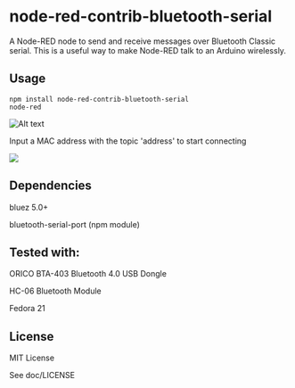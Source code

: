 # node-red-contrib-bluetooth-serial
A Node-RED node to send and receive messages over Bluetooth Classic serial. This is a useful way to make Node-RED talk to an Arduino wirelessly.

## Usage

```
npm install node-red-contrib-bluetooth-serial
node-red
```

![Alt text](https://github.com/banada/node-red-contrib-bluetooth-serial/blob/master/doc/screenshot1.png)

Input a MAC address with the topic 'address' to start connecting

<img align="center" src="https://github.com/banada/node-red-contrib-bluetooth-serial/blob/master/doc/screenshot2.png">

## Dependencies

bluez 5.0+

bluetooth-serial-port (npm module)

## Tested with:

ORICO BTA-403 Bluetooth 4.0 USB Dongle

HC-06 Bluetooth Module

Fedora 21

## License

MIT License

See doc/LICENSE
